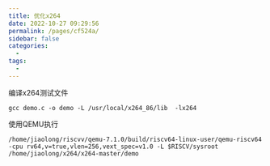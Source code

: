 ```yaml
---
title: 优化x264
date: 2022-10-27 09:29:56
permalink: /pages/cf524a/
sidebar: false
categories:
  - 
tags:
  - 
---
```


编译x264测试文件

```
gcc demo.c -o demo -L /usr/local/x264_86/lib  -lx264
```

使用QEMU执行

```
/home/jiaolong/riscvv/qemu-7.1.0/build/riscv64-linux-user/qemu-riscv64 -cpu rv64,v=true,vlen=256,vext_spec=v1.0 -L $RISCV/sysroot /home/jiaolong/x264/x264-master/demo
```

